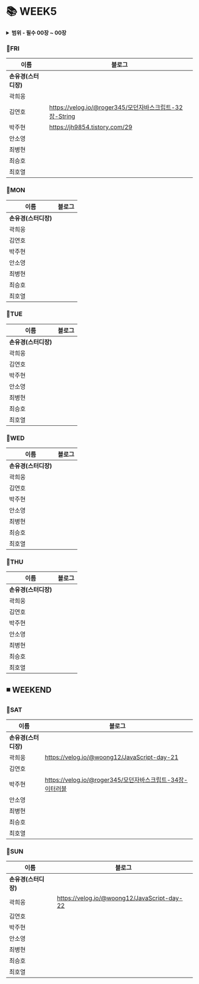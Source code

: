 #  :books: WEEK5
<details>
  <summary><b>범위 - 필수 00장 ~ 00장</b></summary>
  <div markdown="1">
    <ul>
      <li></li>
      <li></li>
      <li></li>
      <li></li>
      <li></li>
      <li></li>
      <li></li>
      <li></li>
    </ul>
  </div>
</details>

### :pushpin:FRI
|**이름**|**블로그**|
|----------------|-----------------------|
|**손유경(스터디장)**| |
|곽희웅| |
|김연호| https://velog.io/@roger345/모던자바스크립트-32장-String|
|박주현|https://jh9854.tistory.com/29
|안소영| |
|최병현| |
|최승호| |
|최호열| |


### :pushpin:MON
|**이름**|**블로그**|
|----------------|-----------------------|
|**손유경(스터디장)**| |
|곽희웅| |
|김연호| |
|박주현| |
|안소영||
|최병현| |
|최승호| |
|최호열||

### :pushpin:TUE
|**이름**|**블로그**|
|----------------|-----------------------|
|**손유경(스터디장)**||
|곽희웅| |
|김연호||
|박주현| |
|안소영| |
|최병현| |
|최승호| |
|최호열| |

### :pushpin:WED
|**이름**|**블로그**|
|----------------|-----------------------|
|**손유경(스터디장)**||
|곽희웅| |
|김연호||
|박주현| |
|안소영| |
|최병현| |
|최승호| |
|최호열||

### :pushpin:THU
|**이름**|**블로그**|
|----------------|-----------------------|
|**손유경(스터디장)**||
|곽희웅||
|김연호||
|박주현| |
|안소영| |
|최병현| |
|최승호| |
|최호열| |


## ◾ WEEKEND

### :pushpin:SAT
|**이름**|**블로그**|
|----------------|-----------------------|
|**손유경(스터디장)**| |
|곽희웅| https://velog.io/@woong12/JavaScript-day-21|
|김연호| |
|박주현| https://velog.io/@roger345/모던자바스크립트-34장-이터러블|
|안소영| |
|최병현| |
|최승호| |
|최호열| |

### :pushpin:SUN
|**이름**|**블로그**|
|----------------|-----------------------|
|**손유경(스터디장)**| |
|곽희웅| https://velog.io/@woong12/JavaScript-day-22|
|김연호| |
|박주현| |
|안소영| |
|최병현| |
|최승호| |
|최호열| |

